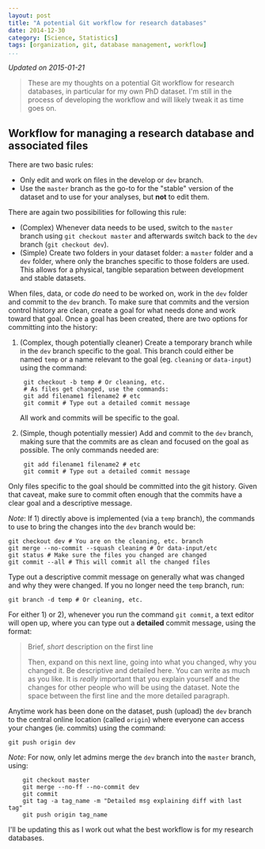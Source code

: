 ```yaml
---
layout: post
title: "A potential Git workflow for research databases"
date: 2014-12-30
category: [Science, Statistics]
tags: [organization, git, database management, workflow]
...
```


*Updated on 2015-01-21*

> These are my thoughts on a potential Git workflow for research
> databases, in particular for my own PhD dataset.  I'm still in the
> process of developing the workflow and will likely tweak it as time
> goes on.

## Workflow for managing a research database and associated files ##

There are two basic rules:

* Only edit and work on files in the develop or `dev` branch.
* Use the `master` branch as the go-to for the "stable" version of
  the dataset and to use for your analyses, but **not** to edit them.

There are again two possibilities for following this rule:

* (Complex) Whenever data needs to be used, switch to the `master`
  branch using `git checkout master` and afterwards switch back to the
  `dev` branch (`git checkout dev`).
* (Simple) Create two folders in your dataset folder: a `master`
  folder and a `dev` folder, where only the branches specific to those
  folders are used.  This allows for a physical, tangible separation
  between development and stable datasets.

When files, data, or code *do* need to be worked on, work in the `dev`
folder and commit to the `dev` branch.  To make sure that commits and
the version control history are clean, create a goal for what needs
done and work toward that goal.  Once a goal has been created, there
are two options for committing into the history:

1. (Complex, though potentially cleaner) Create a temporary branch
   while in the `dev` branch specific to the goal.  This branch could
   either be named `temp` or a name relevant to the goal
   (eg. `cleaning` or `data-input`) using the command:

        git checkout -b temp # Or cleaning, etc.
        # As files get changed, use the commands:
        git add filename1 filename2 # etc
        git commit # Type out a detailed commit message

    All work and commits will be specific to the goal.

2. (Simple, though potentially messier) Add and commit to the `dev`
   branch, making sure that the commits are as clean and focused on
   the goal as possible.  The only commands needed are:

        git add filename1 filename2 # etc
        git commit # Type out a detailed commit message

Only files specific to the goal should be committed into the git
history.  Given that caveat, make sure to commit often enough that the
commits have a clear goal and a descriptive message.

*Note*: If 1) directly above is implemented (via a `temp` branch), the
 commands to use to bring the changes into the `dev` branch would be:

    git checkout dev # You are on the cleaning, etc. branch
    git merge --no-commit --squash cleaning # Or data-input/etc
    git status # Make sure the files you changed are changed
    git commit --all # This will commit all the changed files

Type out a descriptive commit message on generally what was changed
and why they were changed.  If you no longer need the `temp` branch,
run:

    git branch -d temp # Or cleaning, etc.

For either 1) or 2), whenever you run the command `git commit`, a text
editor will open up, where you can type out a **detailed** commit
message, using the format:

> Brief, *short* description on the first line
>
> Then, expand on this next line, going into what you changed,
> why you changed it.  Be descriptive and detailed here. You
> can write as much as you like.  It is *really* important
> that you explain yourself and the changes for other people
> who will be using the dataset.  Note the space between the
> first line and the more detailed paragraph.

Anytime work has been done on the dataset, push (upload) the `dev`
branch to the central online location (called `origin`) where everyone
can access your changes (ie. commits) using the command:

    git push origin dev

*Note*: For now, only let admins merge the `dev` branch into the
`master` branch, using:

        git checkout master
        git merge --no-ff --no-commit dev
        git commit
        git tag -a tag_name -m "Detailed msg explaining diff with last tag"
        git push origin tag_name

I'll be updating this as I work out what the best workflow is for my
research databases.

